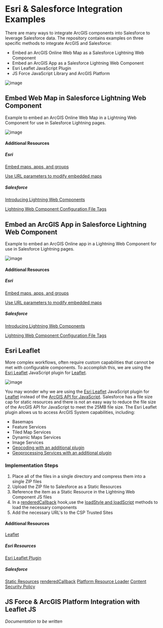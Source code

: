 # Esri & Salesforce Integration Examples

There are many ways to integrate ArcGIS components into Salesforce to leverage Salesforce data. The repository contains examples on three specific methods to integrate ArcGIS and Salesforce:

- Embed an ArcGIS Online Web Map as a Salesforce Lightning Web Component
- Embed an ArcGIS App as a Salesforce Lightning Web Component
- Esri Leaflet JavaScript Plugin
- JS Force JavaScript Library and ArcGIS Platform

![image](https://user-images.githubusercontent.com/3063562/106500469-dd401f00-648f-11eb-9b59-d55b549a1779.png)

## Embed Web Map in Salesforce Lightning Web Component

Example to embed an ArcGIS Online Web Map in a Lightning Web Component for use in Salesforce Lightning pages.

![image](https://user-images.githubusercontent.com/3063562/107782164-be0a8280-6d16-11eb-98f0-81987c351746.png)

#### Additional Resources

##### Esri
[Embed maps, apps, and groups](https://doc.arcgis.com/en/arcgis-online/share-maps/embed-maps-groups.htm)

[Use URL parameters to modify embedded maps](https://doc.arcgis.com/en/arcgis-online/reference/embed-map-parameters.htm)

##### Salesforce
[Introducing Lightning Web Components](https://developer.salesforce.com/docs/component-library/documentation/en/lwc/lwc.get_started_introduction)

[Lightning Web Component Configuration File Tags](https://developer.salesforce.com/docs/component-library/documentation/en/lwc/lwc.reference_configuration_tags)

## Embed an ArcGIS App in Salesforce Lightning Web Component

Example to embed an ArcGIS Online app in a Lightning Web Component for use in Salesforce Lightning pages.

![image](https://user-images.githubusercontent.com/3063562/107782172-c06cdc80-6d16-11eb-8975-b7539ed1d4dd.png)

#### Additional Resources

##### Esri
[Embed maps, apps, and groups](https://doc.arcgis.com/en/arcgis-online/share-maps/embed-maps-groups.htm)

[Use URL parameters to modify embedded maps](https://doc.arcgis.com/en/arcgis-online/reference/embed-map-parameters.htm)

##### Salesforce
[Introducing Lightning Web Components](https://developer.salesforce.com/docs/component-library/documentation/en/lwc/lwc.get_started_introduction)

[Lightning Web Component Configuration File Tags](https://developer.salesforce.com/docs/component-library/documentation/en/lwc/lwc.reference_configuration_tags)

## Esri Leaflet

More complex workflows, often require custom capabilities that cannot be met with configurable components. To accomplish this, we are using the [Esri Leaflet](https://github.com/Esri/esri-leaflet) JavaScript plugin for [Leaflet](https://leafletjs.com/).

![image](https://user-images.githubusercontent.com/3063562/107782159-bb0f9200-6d16-11eb-994f-07a1018edfef.png)

You may wonder why we are using the [Esri Leaflet](https://github.com/Esri/esri-leaflet) JavaScript plugin for [Leaflet](https://leafletjs.com/) instead of the [ArcGIS API for JavaScript](https://developers.arcgis.com/javascript/latest/). Salesforce has a file size cap for static resources and there is not an easy way to reduce the file size of the ArcGIS API for JavaScript to meet the 25MB file size. The Esri Leaflet plugin allows us to access ArcGIS System capabilities, including:

- Basemaps
- Feature Services
- Tiled Map Services
- Dynamic Maps Services
- Image Services
- [Geocoding with an additional plugin](https://github.com/Esri/esri-leaflet-geocoder)
- [Geoprocessing Services with an additional plugin](https://github.com/jgravois/esri-leaflet-gp)

### Implementation Steps

1. Place all of the files in a single directory and compress them into a single ZIP files
2. Upload the ZIP file to Salesforce as a Static Resources
3. Reference the item as a Static Resource in the Lightning Web Component JS files
4. In a [renderedCallback](https://developer.salesforce.com/docs/component-library/documentation/en/lwc/lwc.create_lifecycle_hooks_rendered) hook,use the [loadStyle and loadScript](https://developer.salesforce.com/docs/component-library/documentation/en/lwc/lwc.js_third_party_library) methods to load the necessary components
5. Add the necessary URL's to the CSP Trusted Sites

#### Additional Resources
[Leaflet](https://leafletjs.com/)

##### Esri Resources
[Esri Leaflet Plugin](https://github.com/Esri/esri-leaflet)

##### Salesforce
[Static Resources](https://help.salesforce.com/articleView?id=sf.pages_static_resources.htm&type=5)
[renderedCallback](https://developer.salesforce.com/docs/component-library/documentation/en/lwc/lwc.create_lifecycle_hooks_rendered)
[Platform Resource Loader](https://developer.salesforce.com/docs/component-library/documentation/en/lwc/lwc.js_third_party_library)
[Content Security Policy](https://developer.salesforce.com/docs/atlas.en-us.lightning.meta/lightning/security_csp.htm)

## JS Force & ArcGIS Platform Integration with Leaflet JS

*Documentation to be written*
